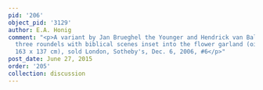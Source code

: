 ```yaml
---
pid: '206'
object_pid: '3129'
author: E.A. Honig
comment: "<p>A variant by Jan Brueghel the Younger and Hendrick van Balen (I) containing
  three roundels with biblical scenes inset into the flower garland (oil on canvas,
  163 x 137 cm), sold London, Sotheby's, Dec. 6, 2006, #6</p>"
post_date: June 27, 2015
order: '205'
collection: discussion
---
```

